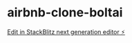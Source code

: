 # airbnb-clone-boltai

[Edit in StackBlitz next generation editor ⚡️](https://stackblitz.com/~/github.com/mysleekdesigns/airbnb-clone-boltai)